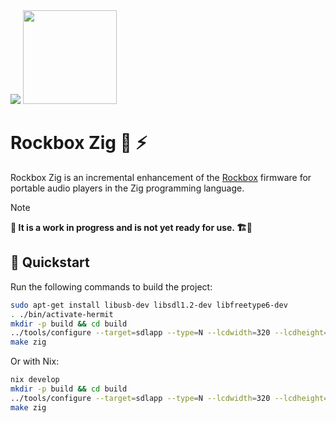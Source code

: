 <div>
  <img src="https://www.rockbox.org/rockbox400.png" />
  <img src="https://ziglang.org/ziggy.svg" height="150"/>
</div>

# Rockbox Zig 🎵 ⚡

Rockbox Zig is an incremental enhancement of the [Rockbox](https://www.rockbox.org) firmware for portable audio players in the Zig programming language.

> [!NOTE]
**🐲 It is a work in progress and is not yet ready for use. 🏗️🚧**

## 🚀 Quickstart

Run the following commands to build the project:

```sh
sudo apt-get install libusb-dev libsdl1.2-dev libfreetype6-dev
. ./bin/activate-hermit
mkdir -p build && cd build
../tools/configure --target=sdlapp --type=N --lcdwidth=320 --lcdheight=240 --prefix=$HOME/.local
make zig
```

Or with Nix:
```sh
nix develop
mkdir -p build && cd build
../tools/configure --target=sdlapp --type=N --lcdwidth=320 --lcdheight=240 --prefix=$HOME/.local
make zig
```
